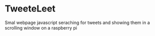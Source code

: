 # TweeteLeet
Smal webpage javascript seraching for tweets and showing them in a scrolling window on a raspberry pi
